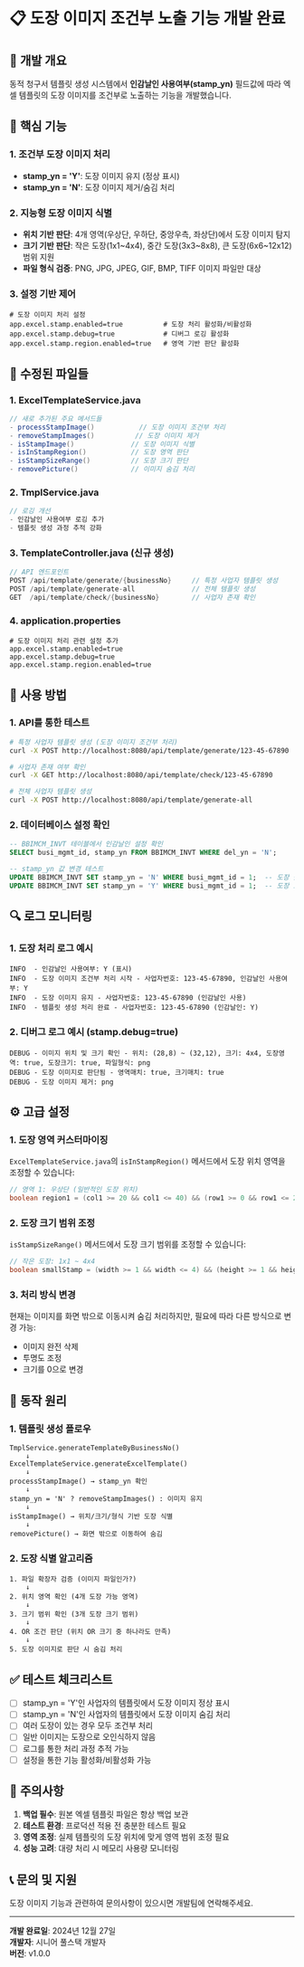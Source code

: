# 📋 도장 이미지 조건부 노출 기능 개발 완료

## 🎯 개발 개요

동적 청구서 템플릿 생성 시스템에서 **인감날인 사용여부(stamp_yn)** 필드값에 따라 엑셀 템플릿의 도장 이미지를 조건부로 노출하는 기능을 개발했습니다.

## 🔧 핵심 기능

### 1. 조건부 도장 이미지 처리
- **stamp_yn = 'Y'**: 도장 이미지 유지 (정상 표시)
- **stamp_yn = 'N'**: 도장 이미지 제거/숨김 처리

### 2. 지능형 도장 이미지 식별
- **위치 기반 판단**: 4개 영역(우상단, 우하단, 중앙우측, 좌상단)에서 도장 이미지 탐지
- **크기 기반 판단**: 작은 도장(1x1~4x4), 중간 도장(3x3~8x8), 큰 도장(6x6~12x12) 범위 지원
- **파일 형식 검증**: PNG, JPG, JPEG, GIF, BMP, TIFF 이미지 파일만 대상

### 3. 설정 기반 제어
```properties
# 도장 이미지 처리 설정
app.excel.stamp.enabled=true          # 도장 처리 활성화/비활성화
app.excel.stamp.debug=true            # 디버그 로깅 활성화
app.excel.stamp.region.enabled=true   # 영역 기반 판단 활성화
```

## 📁 수정된 파일들

### 1. ExcelTemplateService.java
```java
// 새로 추가된 주요 메서드들
- processStampImage()           // 도장 이미지 조건부 처리
- removeStampImages()          // 도장 이미지 제거
- isStampImage()              // 도장 이미지 식별
- isInStampRegion()           // 도장 영역 판단
- isStampSizeRange()          // 도장 크기 판단
- removePicture()             // 이미지 숨김 처리
```

### 2. TmplService.java
```java
// 로깅 개선
- 인감날인 사용여부 로깅 추가
- 템플릿 생성 과정 추적 강화
```

### 3. TemplateController.java (신규 생성)
```java
// API 엔드포인트
POST /api/template/generate/{businessNo}     // 특정 사업자 템플릿 생성
POST /api/template/generate-all              // 전체 템플릿 생성
GET  /api/template/check/{businessNo}        // 사업자 존재 확인
```

### 4. application.properties
```properties
# 도장 이미지 처리 관련 설정 추가
app.excel.stamp.enabled=true
app.excel.stamp.debug=true
app.excel.stamp.region.enabled=true
```

## 🚀 사용 방법

### 1. API를 통한 테스트
```bash
# 특정 사업자 템플릿 생성 (도장 이미지 조건부 처리)
curl -X POST http://localhost:8080/api/template/generate/123-45-67890

# 사업자 존재 여부 확인
curl -X GET http://localhost:8080/api/template/check/123-45-67890

# 전체 사업자 템플릿 생성
curl -X POST http://localhost:8080/api/template/generate-all
```

### 2. 데이터베이스 설정 확인
```sql
-- BBIMCM_INVT 테이블에서 인감날인 설정 확인
SELECT busi_mgmt_id, stamp_yn FROM BBIMCM_INVT WHERE del_yn = 'N';

-- stamp_yn 값 변경 테스트
UPDATE BBIMCM_INVT SET stamp_yn = 'N' WHERE busi_mgmt_id = 1;  -- 도장 숨김
UPDATE BBIMCM_INVT SET stamp_yn = 'Y' WHERE busi_mgmt_id = 1;  -- 도장 표시
```

## 🔍 로그 모니터링

### 1. 도장 처리 로그 예시
```
INFO  - 인감날인 사용여부: Y (표시)
INFO  - 도장 이미지 조건부 처리 시작 - 사업자번호: 123-45-67890, 인감날인 사용여부: Y
INFO  - 도장 이미지 유지 - 사업자번호: 123-45-67890 (인감날인 사용)
INFO  - 템플릿 생성 처리 완료 - 사업자번호: 123-45-67890 (인감날인: Y)
```

### 2. 디버그 로그 예시 (stamp.debug=true)
```
DEBUG - 이미지 위치 및 크기 확인 - 위치: (28,8) ~ (32,12), 크기: 4x4, 도장영역: true, 도장크기: true, 파일형식: png
DEBUG - 도장 이미지로 판단됨 - 영역매치: true, 크기매치: true
DEBUG - 도장 이미지 제거: png
```

## ⚙️ 고급 설정

### 1. 도장 영역 커스터마이징
`ExcelTemplateService.java`의 `isInStampRegion()` 메서드에서 도장 위치 영역을 조정할 수 있습니다:

```java
// 영역 1: 우상단 (일반적인 도장 위치)
boolean region1 = (col1 >= 20 && col1 <= 40) && (row1 >= 0 && row1 <= 20);
```

### 2. 도장 크기 범위 조정
`isStampSizeRange()` 메서드에서 도장 크기 범위를 조정할 수 있습니다:

```java
// 작은 도장: 1x1 ~ 4x4
boolean smallStamp = (width >= 1 && width <= 4) && (height >= 1 && height <= 4);
```

### 3. 처리 방식 변경
현재는 이미지를 화면 밖으로 이동시켜 숨김 처리하지만, 필요에 따라 다른 방식으로 변경 가능:
- 이미지 완전 삭제
- 투명도 조정
- 크기를 0으로 변경

## 🎯 동작 원리

### 1. 템플릿 생성 플로우
```
TmplService.generateTemplateByBusinessNo()
    ↓
ExcelTemplateService.generateExcelTemplate()
    ↓
processStampImage() → stamp_yn 확인
    ↓
stamp_yn = 'N' ? removeStampImages() : 이미지 유지
    ↓
isStampImage() → 위치/크기/형식 기반 도장 식별
    ↓
removePicture() → 화면 밖으로 이동하여 숨김
```

### 2. 도장 식별 알고리즘
```
1. 파일 확장자 검증 (이미지 파일인가?)
    ↓
2. 위치 영역 확인 (4개 도장 가능 영역)
    ↓
3. 크기 범위 확인 (3개 도장 크기 범위)
    ↓
4. OR 조건 판단 (위치 OR 크기 중 하나라도 만족)
    ↓
5. 도장 이미지로 판단 시 숨김 처리
```

## ✅ 테스트 체크리스트

- [ ] stamp_yn = 'Y'인 사업자의 템플릿에서 도장 이미지 정상 표시
- [ ] stamp_yn = 'N'인 사업자의 템플릿에서 도장 이미지 숨김 처리
- [ ] 여러 도장이 있는 경우 모두 조건부 처리
- [ ] 일반 이미지는 도장으로 오인식하지 않음
- [ ] 로그를 통한 처리 과정 추적 가능
- [ ] 설정을 통한 기능 활성화/비활성화 가능

## 🚨 주의사항

1. **백업 필수**: 원본 엑셀 템플릿 파일은 항상 백업 보관
2. **테스트 환경**: 프로덕션 적용 전 충분한 테스트 필요
3. **영역 조정**: 실제 템플릿의 도장 위치에 맞게 영역 범위 조정 필요
4. **성능 고려**: 대량 처리 시 메모리 사용량 모니터링

## 📞 문의 및 지원

도장 이미지 기능과 관련하여 문의사항이 있으시면 개발팀에 연락해주세요.

---
**개발 완료일**: 2024년 12월 27일  
**개발자**: 시니어 풀스택 개발자  
**버전**: v1.0.0 